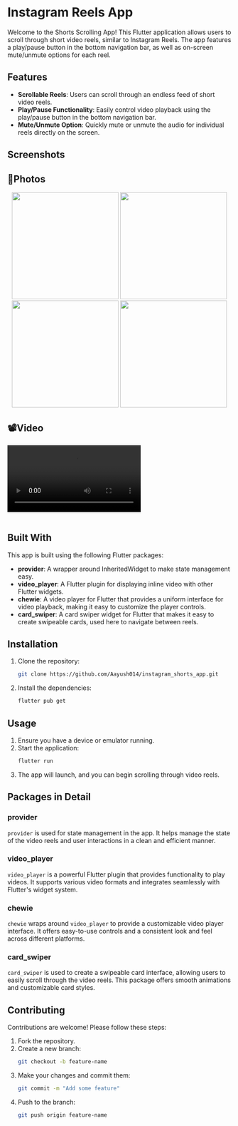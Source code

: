 # Instagram Reels App

Welcome to the Shorts Scrolling App! This Flutter application allows users to scroll through short video reels, similar to Instagram Reels. The app features a play/pause button in the bottom navigation bar, as well as on-screen mute/unmute options for each reel.

## Features

- **Scrollable Reels**: Users can scroll through an endless feed of short video reels.
- **Play/Pause Functionality**: Easily control video playback using the play/pause button in the bottom navigation bar.
- **Mute/Unmute Option**: Quickly mute or unmute the audio for individual reels directly on the screen.

## Screenshots


<h2>📸Photos</h2>
 
 
   <p align='center'>
  <img src='https://github.com/Meshva30/video_app/assets/136339359/dc75eb6b-0c09-41f4-9a9d-f249a4725c35' width=240>
  <img src='https://github.com/Meshva30/video_app/assets/136339359/2491d631-feb8-437e-8fbf-398067acaae0' width=240>
  <img src='https://github.com/Meshva30/video_app/assets/136339359/8ee369a1-a1a4-41c5-a886-24ff6249f24f' width=240>
  <img src='https://github.com/Meshva30/video_app/assets/136339359/ad20531f-be7d-40cd-a171-6fa25542d150' width=240>
  
</p>






  </p>
  
  <h2>📽️Video</h2>
  <p>
    <table align="center">
  <tr>
    <video src ="https://github.com/Meshva30/video_app/assets/136339359/1f5d85c3-9458-43d9-9e1b-2bd07e3788a0"></video> </h1>
  </tr>
    </table>   
  </p>





## Built With

This app is built using the following Flutter packages:

- **provider**: A wrapper around InheritedWidget to make state management easy.
- **video_player**: A Flutter plugin for displaying inline video with other Flutter widgets.
- **chewie**: A video player for Flutter that provides a uniform interface for video playback, making it easy to customize the player controls.
- **card_swiper**: A card swiper widget for Flutter that makes it easy to create swipeable cards, used here to navigate between reels.

## Installation

1. Clone the repository:
    ```bash
    git clone https://github.com/Aayush014/instagram_shorts_app.git
    ```

2. Install the dependencies:
    ```bash
    flutter pub get
    ```

## Usage

1. Ensure you have a device or emulator running.
2. Start the application:
    ```bash
    flutter run
    ```
3. The app will launch, and you can begin scrolling through video reels.

## Packages in Detail

### provider

`provider` is used for state management in the app. It helps manage the state of the video reels and user interactions in a clean and efficient manner.

### video_player

`video_player` is a powerful Flutter plugin that provides functionality to play videos. It supports various video formats and integrates seamlessly with Flutter's widget system.

### chewie

`chewie` wraps around `video_player` to provide a customizable video player interface. It offers easy-to-use controls and a consistent look and feel across different platforms.

### card_swiper

`card_swiper` is used to create a swipeable card interface, allowing users to easily scroll through the video reels. This package offers smooth animations and customizable card styles.

## Contributing

Contributions are welcome! Please follow these steps:

1. Fork the repository.
2. Create a new branch:
    ```bash
    git checkout -b feature-name
    ```
3. Make your changes and commit them:
    ```bash
    git commit -m "Add some feature"
    ```
4. Push to the branch:
    ```bash
    git push origin feature-name
    ```


